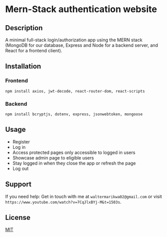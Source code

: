 # Mern-Stack authentication website 

## Description
A minimal full-stack login/authorization app using the MERN stack (MongoDB for our database, Express and Node for a backend server, and React for a frontend client). 

## Installation
### Frontend
```npm install axios, jwt-decode, react-router-dom, react-scripts```

### Backend
```npm install bcryptjs, dotenv, express, jsonwebtoken, mongoose```

## Usage
- Register
- Log in
- Access protected pages only accessible to logged in users
- Showcase admin page to eligible users
- Stay logged in when they close the app or refresh the page
- Log out

## Support
If you need help: Get in touch with me at ```waltermarikwa02@gmail.com``` or visit ```https://www.youtube.com/watch?v=7CqJlxBYj-M&t=1503s```.

## License

[MIT](https://choosealicense.com/licenses/mit/)

